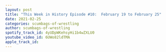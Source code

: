 ```yaml
---
layout: post
title: "This Week in History Episode #10:  February 19 to February 25"
date: 2021-02-25
categories: scumbags-of-wrestling
author: scumbags-of-wrestling
spotify_track_id: 4yUDpWKehsyHi1b4wZXLU0
youtube_video_id: 6UWo82ldTMA
apple_track_id: 
---
```

